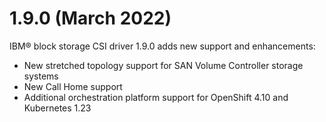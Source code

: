 # 1.9.0 (March 2022)

IBM® block storage CSI driver 1.9.0 adds new support and enhancements:
- New stretched topology support for SAN Volume Controller storage systems
- New Call Home support
- Additional orchestration platform support for OpenShift 4.10 and Kubernetes 1.23
